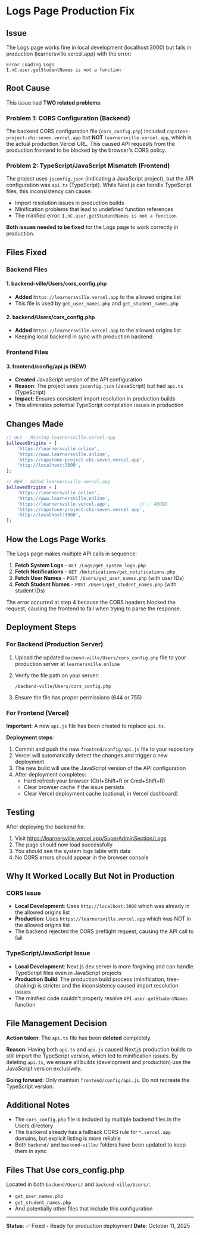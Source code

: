 # Logs Page Production Fix

## Issue
The Logs page works fine in local development (localhost:3000) but fails in production (learnersville.vercel.app) with the error:
```
Error Loading Logs
I.nC.user.getStudentNames is not a function
```

## Root Cause

This issue had **TWO related problems**:

### Problem 1: CORS Configuration (Backend)
The backend CORS configuration file (`cors_config.php`) included `capstone-project-chi-seven.vercel.app` but **NOT** `learnersville.vercel.app`, which is the actual production Vercel URL. This caused API requests from the production frontend to be blocked by the browser's CORS policy.

### Problem 2: TypeScript/JavaScript Mismatch (Frontend)
The project uses `jsconfig.json` (indicating a JavaScript project), but the API configuration was `api.ts` (TypeScript). While Next.js can handle TypeScript files, this inconsistency can cause:
- Import resolution issues in production builds
- Minification problems that lead to undefined function references
- The minified error: `I.nC.user.getStudentNames is not a function`

**Both issues needed to be fixed** for the Logs page to work correctly in production.

## Files Fixed

### Backend Files

#### 1. backend-ville/Users/cors_config.php
- **Added** `https://learnersville.vercel.app` to the allowed origins list
- This file is used by `get_user_names.php` and `get_student_names.php`

#### 2. backend/Users/cors_config.php  
- **Added** `https://learnersville.vercel.app` to the allowed origins list
- Keeping local backend in sync with production backend

### Frontend Files

#### 3. frontend/config/api.js (NEW)
- **Created** JavaScript version of the API configuration
- **Reason**: The project uses `jsconfig.json` (JavaScript) but had `api.ts` (TypeScript)
- **Impact**: Ensures consistent import resolution in production builds
- This eliminates potential TypeScript compilation issues in production

## Changes Made

```php
// OLD - Missing learnersville.vercel.app
$allowedOrigins = [
    'https://learnersville.online',
    'https://www.learnersville.online',
    'https://capstone-project-chi-seven.vercel.app',
    'http://localhost:3000',
];

// NEW - Added learnersville.vercel.app
$allowedOrigins = [
    'https://learnersville.online',
    'https://www.learnersville.online',
    'https://learnersville.vercel.app',           // ✅ ADDED
    'https://capstone-project-chi-seven.vercel.app',
    'http://localhost:3000',
];
```

## How the Logs Page Works

The Logs page makes multiple API calls in sequence:

1. **Fetch System Logs** - `GET /Logs/get_system_logs.php`
2. **Fetch Notifications** - `GET /Notifications/get_notifications.php`  
3. **Fetch User Names** - `POST /Users/get_user_names.php` (with user IDs)
4. **Fetch Student Names** - `POST /Users/get_student_names.php` (with student IDs)

The error occurred at step 4 because the CORS headers blocked the request, causing the frontend to fail when trying to parse the response.

## Deployment Steps

### For Backend (Production Server)

1. Upload the updated `backend-ville/Users/cors_config.php` file to your production server at `learnersville.online`

2. Verify the file path on your server:
   ```
   /backend-ville/Users/cors_config.php
   ```

3. Ensure the file has proper permissions (644 or 755)

### For Frontend (Vercel)

**Important**: A new `api.js` file has been created to replace `api.ts`.

**Deployment steps**:

1. Commit and push the new `frontend/config/api.js` file to your repository
2. Vercel will automatically detect the changes and trigger a new deployment
3. The new build will use the JavaScript version of the API configuration
4. After deployment completes:
   - Hard refresh your browser (Ctrl+Shift+R or Cmd+Shift+R)
   - Clear browser cache if the issue persists
   - Clear Vercel deployment cache (optional, in Vercel dashboard)

## Testing

After deploying the backend fix:

1. Visit https://learnersville.vercel.app/SuperAdminSection/Logs
2. The page should now load successfully
3. You should see the system logs table with data
4. No CORS errors should appear in the browser console

## Why It Worked Locally But Not in Production

### CORS Issue
- **Local Development**: Uses `http://localhost:3000` which was already in the allowed origins list
- **Production**: Uses `https://learnersville.vercel.app` which was NOT in the allowed origins list
- The backend rejected the CORS preflight request, causing the API call to fail

### TypeScript/JavaScript Issue
- **Local Development**: Next.js dev server is more forgiving and can handle TypeScript files even in JavaScript projects
- **Production Build**: The production build process (minification, tree-shaking) is stricter and the inconsistency caused import resolution issues
- The minified code couldn't properly resolve `API.user.getStudentNames` function

## File Management Decision

**Action taken**: The `api.ts` file has been **deleted** completely.

**Reason**: Having both `api.ts` and `api.js` caused Next.js production builds to still import the TypeScript version, which led to minification issues. By deleting `api.ts`, we ensure all builds (development and production) use the JavaScript version exclusively.

**Going forward**: Only maintain `frontend/config/api.js`. Do not recreate the TypeScript version.

## Additional Notes

- The `cors_config.php` file is included by multiple backend files in the Users directory
- The backend already has a fallback CORS rule for `*.vercel.app` domains, but explicit listing is more reliable
- Both `backend/` and `backend-ville/` folders have been updated to keep them in sync

## Files That Use cors_config.php

Located in both `backend/Users/` and `backend-ville/Users/`:
- `get_user_names.php`
- `get_student_names.php`
- And potentially other files that include this configuration

---

**Status**: ✅ Fixed - Ready for production deployment
**Date**: October 11, 2025

